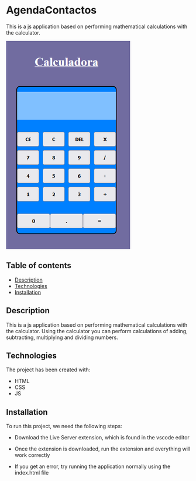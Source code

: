# AgendaContactos

This is a js application based on performing mathematical calculations with the calculator.

![Image text](img/app-preview.png)

## Table of contents

- [Description](#description)
- [Technologies](#technologies)
- [Installation](#installation)

## Description

This is a js application based on performing mathematical calculations with the calculator. Using the calculator you can perform calculations of adding, subtracting, multiplying and dividing numbers.

## Technologies

The project has been created with:

- HTML
- CSS
- JS

## Installation

To run this project, we need the following steps:

- Download the Live Server extension, which is found in the vscode editor

- Once the extension is downloaded, run the extension and everything will work correctly

- If you get an error, try running the application normally using the index.html file
